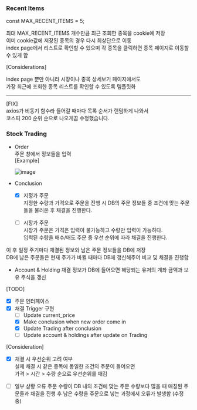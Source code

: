 
### Recent Items  
  
const MAX_RECENT_ITEMS = 5;  
  
최대 MAX_RECENT_ITEMS 개수만큼 최근 조회한 종목을 cookie에 저장  
이미 cookie값에 저장된 종목의 경우 다시 최상단으로 이동  
index page에서 리스트로 확인할 수 있으며 각 종목을 클릭하면 종목 페이지로 이동할 수 있게 함  
  
[Considerations]  
  
index page 뿐만 아니라 시장이나 종목 상세보기 페이지에서도   
가장 최근에 조회한 종목 리스트를 확인할 수 있도록 템플릿화  
  

---
[FIX]  
axios가 비동기 함수라 들어갈 때마다 목록 순서가 랜덤하게 나와서  
코스피 200 순위 순으로 나오게끔 수정했습니다.  

### Stock Trading

- Order  
  주문 창에서 정보들을 입력  
  [Example]

  ![image](https://user-images.githubusercontent.com/80976609/203515770-339e3389-cf0c-4b65-b461-8bc4b1d06181.png)
  
  
- Conclusion  
  - [x] 지정가 주문  
    지정한 수량과 가격으로 주문을 진행 시 DB의 주문 정보들 중 조건에 맞는 주문들을 불러온 후 채결을 진행한다.  

  - [ ] 시장가 주문  
    시장가 주문은 가격은 입력이 불가능하고 수량만 입력이 가능하다.  
    입력된 수량을 매수/매도 주문 중 우선 순위에 따라 채결을 진행한다.

 이 후 일정 주기마다 채결된 정보와 남은 주문 정보들을 DB에 저장  
 DB에 남은 주문들은 현재 주가가 바뀔 때마다 DB에 갱신해주어 비교 및 채결을 진행함  

- Account & Holding
  채결 정보가 DB에 들어오면 해당되는 유저의 계좌 금액과 보유 주식을 갱신  

 
[TODO]
- [x] 주문 인터페이스
- [x] 채결 Trigger 구현
  - [ ] Update current_price
  - [x] Make conclusion when new order come in
  - [x] Update Trading after conclusion
  - [ ] Update account & holdings after update on Trading
  
[Consideration]
- [x] 채결 시 우선순위 고려 여부  
    실제 채결 시 같은 종목에 동일한 조건의 주문이 들어오면  
    가격 > 시간 > 수량 순으로 우선순위를 매김  

- [ ] 일부 상황 오류
    주문 수량이 DB 내의 조건에 맞는 주문 수량보다 많을 때 매칭된 주문들과 채결을 진행 후 남은 수량을 주문으로 넣는 과정에서 오류가 발생함 (수정 중)